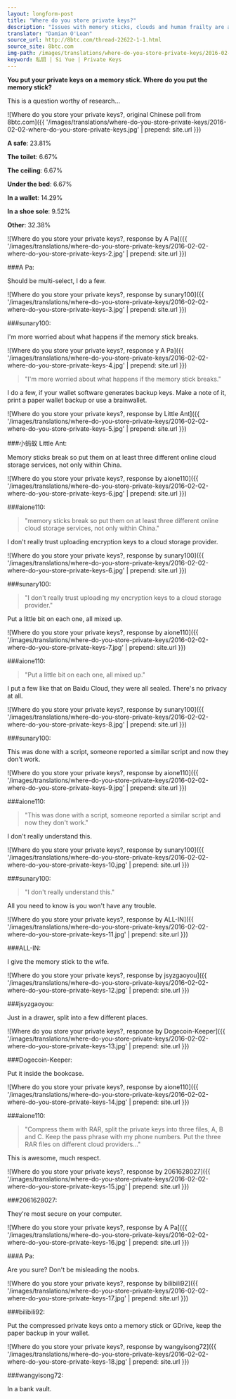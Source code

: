 ```yaml
---
layout: longform-post
title: "Where do you store private keys?"
description: "Issues with memory sticks, clouds and human frailty are all discussed, but no mention of hardware wallets."
translator: "Damian O'Loan"
source_url: http://8btc.com/thread-22622-1-1.html
source_site: 8btc.com
img-path: /images/translations/where-do-you-store-private-keys/2016-02-02-where-do-you-store-private-keys.jpg
keyword: 私钥 | Si Yue | Private Keys
---
```

**You put your private keys on a memory stick. Where do you put the memory stick?**

This is a question worthy of research...

![Where do you store your private keys?, original Chinese poll from 8btc.com]({{ '/images/translations/where-do-you-store-private-keys/2016-02-02-where-do-you-store-private-keys.jpg' | prepend: site.url }})

**A safe**: 23.81%

**The toilet**: 6.67%

**The ceiling**: 6.67%

**Under the bed**: 6.67%

**In a wallet**: 14.29%

**In a shoe sole**: 9.52%

**Other**: 32.38%

![Where do you store your private keys?, response by A Pa]({{ '/images/translations/where-do-you-store-private-keys/2016-02-02-where-do-you-store-private-keys-2.jpg' | prepend: site.url }})

###A Pa:

Should be multi-select, I do a few.

![Where do you store your private keys?, response by sunary100]({{ '/images/translations/where-do-you-store-private-keys/2016-02-02-where-do-you-store-private-keys-3.jpg' | prepend: site.url }})

###sunary100:

I'm more worried about what happens if the memory stick breaks.

![Where do you store your private keys?, response y A Pa]({{ '/images/translations/where-do-you-store-private-keys/2016-02-02-where-do-you-store-private-keys-4.jpg' | prepend: site.url }})

> "I'm more worried about what happens if the memory stick breaks."

I do a few, if your wallet software generates backup keys. Make a note of it, print a paper wallet backup or use a brainwallet.

![Where do you store your private keys?, response by Little Ant]({{ '/images/translations/where-do-you-store-private-keys/2016-02-02-where-do-you-store-private-keys-5.jpg' | prepend: site.url }})

###小蚂蚁 Little Ant:

Memory sticks break so put them on at least three different online cloud storage services, not only within China.

![Where do you store your private keys?, response by aione110]({{ '/images/translations/where-do-you-store-private-keys/2016-02-02-where-do-you-store-private-keys-6.jpg' | prepend: site.url }})

###aione110:

> "memory sticks break so put them on at least three different online cloud storage services, not only within China."

I don't really trust uploading encryption keys to a cloud storage provider.

![Where do you store your private keys?, response by sunary100]({{ '/images/translations/where-do-you-store-private-keys/2016-02-02-where-do-you-store-private-keys-6.jpg' | prepend: site.url }})

###sunary100:

> "I don't really trust uploading my encryption keys to a cloud storage provider."

Put a little bit on each one, all mixed up.

![Where do you store your private keys?, response by aione110]({{ '/images/translations/where-do-you-store-private-keys/2016-02-02-where-do-you-store-private-keys-7.jpg' | prepend: site.url }})

###aione110:

> "Put a little bit on each one, all mixed up."

I put a few like that on Baidu Cloud, they were all sealed. There's no privacy at all.

![Where do you store your private keys?, response by sunary100]({{ '/images/translations/where-do-you-store-private-keys/2016-02-02-where-do-you-store-private-keys-8.jpg' | prepend: site.url }})

###sunary100:

This was done with a script, someone reported a similar script and now they don't work.

![Where do you store your private keys?, response by aione110]({{ '/images/translations/where-do-you-store-private-keys/2016-02-02-where-do-you-store-private-keys-9.jpg' | prepend: site.url }})

###aione110:

> "This was done with a script, someone reported a similar script and now they don't work."

I don't really understand this.

![Where do you store your private keys?, response by sunary100]({{ '/images/translations/where-do-you-store-private-keys/2016-02-02-where-do-you-store-private-keys-10.jpg' | prepend: site.url }})

###sunary100:

> "I don't really understand this."

All you need to know is you won't have any trouble.

![Where do you store your private keys?, response by ALL-IN]({{ '/images/translations/where-do-you-store-private-keys/2016-02-02-where-do-you-store-private-keys-11.jpg' | prepend: site.url }})

###ALL-IN:

I give the memory stick to the wife.

![Where do you store your private keys?, response by jsyzgaoyou]({{ '/images/translations/where-do-you-store-private-keys/2016-02-02-where-do-you-store-private-keys-12.jpg' | prepend: site.url }})

###jsyzgaoyou:

Just in a drawer, split into a few different places.

![Where do you store your private keys?, response by Dogecoin-Keeper]({{ '/images/translations/where-do-you-store-private-keys/2016-02-02-where-do-you-store-private-keys-13.jpg' | prepend: site.url }})

###Dogecoin-Keeper:

Put it inside the bookcase.

![Where do you store your private keys?, response by aione110]({{ '/images/translations/where-do-you-store-private-keys/2016-02-02-where-do-you-store-private-keys-14.jpg' | prepend: site.url }})

###aione110:

> "Compress them with RAR, split the private keys into three files, A, B and C. Keep the pass phrase with my phone numbers. Put the three RAR files on different cloud providers..."

This is awesome, much respect.

![Where do you store your private keys?, response by 2061628027]({{ '/images/translations/where-do-you-store-private-keys/2016-02-02-where-do-you-store-private-keys-15.jpg' | prepend: site.url }})

###2061628027:

They're most secure on your computer.

![Where do you store your private keys?, response by A Pa]({{ '/images/translations/where-do-you-store-private-keys/2016-02-02-where-do-you-store-private-keys-16.jpg' | prepend: site.url }})

###A Pa:

Are you sure? Don't be misleading the noobs.

![Where do you store your private keys?, response by bilibili92]({{ '/images/translations/where-do-you-store-private-keys/2016-02-02-where-do-you-store-private-keys-17.jpg' | prepend: site.url }})

###bilibili92:

Put the compressed private keys onto a memory stick or GDrive, keep the paper backup in your wallet.

![Where do you store your private keys?, response by wangyisong72]({{ '/images/translations/where-do-you-store-private-keys/2016-02-02-where-do-you-store-private-keys-18.jpg' | prepend: site.url }})

###wangyisong72:

In a bank vault.
